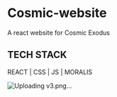 # Cosmic-website
A react website for Cosmic Exodus

## TECH STACK
REACT | CSS | JS | MORALIS

![Uploading v3.png…]()
